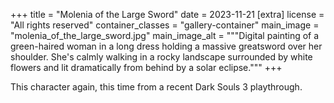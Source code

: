 +++
title = "Molenia of the Large Sword"
date = 2023-11-21
[extra]
license = "All rights reserved"
container_classes = "gallery-container"
main_image = "molenia_of_the_large_sword.jpg"
main_image_alt = """Digital painting of a green-haired woman in a long dress
holding a massive greatsword over her shoulder.
She's calmly walking in a rocky landscape surrounded by white flowers
and lit dramatically from behind by a solar eclipse."""
+++

This character again, this time from a recent Dark Souls 3 playthrough.

<!-- more -->

